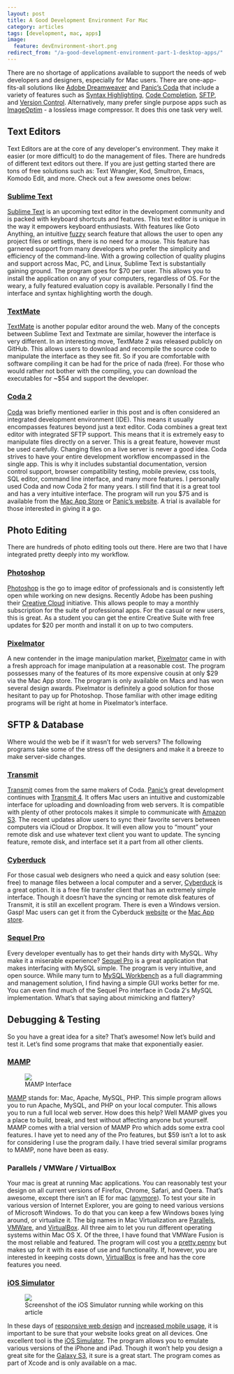 ```yaml
---
layout: post
title: A Good Development Environment For Mac
category: articles
tags: [development, mac, apps]
image:
  feature: devEnvironment-short.png
redirect_from: "/a-good-development-environment-part-1-desktop-apps/"
---
```


There are no shortage of applications available to support the needs of web developers and designers, especially for Mac users. There are one-app-fits-all solutions like [Adobe Dreamweaver](http://www.adobe.com/products/dreamweaver.html) and [Panic’s Coda](http://panic.com/coda/) that include a variety of features such as [Syntax Highlighting](http://en.wikipedia.org/wiki/Syntax_highlighting), [Code Completion](http://en.wikipedia.org/wiki/Autocomplete#In_source_code_editors), [SFTP](http://en.wikipedia.org/wiki/SSH_File_Transfer_Protocol), and [Version Control](http://en.wikipedia.org/wiki/Version_control). Alternatively, many prefer single purpose apps such as [ImageOptim](http://imageoptim.com/) - a lossless image compressor. It does this one task very well.

## Text Editors

Text Editors are at the core of any developer's environment. They make it easier (or more difficult) to do the management of files. There are hundreds of different text editors out there. If you are just getting started there are tons of free solutions such as: Text Wrangler, Kod, Smultron, Emacs, Komodo Edit, and more. Check out a few awesome ones below:

### [Sublime Text](http://www.sublimetext.com/)

[Sublime Text](http://www.sublimetext.com/) is an upcoming text editor in the development community and is packed with keyboard shortcuts and features. This text editor is unique in the way it empowers keyboard enthusiasts. With features like Goto Anything, an intuitive [fuzzy](http://en.wikipedia.org/wiki/Approximate_string_matching) search feature that allows the user to open any project files or settings, there is no need for a mouse. This feature has garnered support from many developers who prefer the simplicity and efficiency of the command-line. With a growing collection of quality plugins and support across Mac, PC, and Linux, Sublime Text is substantially gaining ground. The program goes for $70 per user. This allows you to install the application on any of your computers, regardless of OS. For the weary, a fully featured evaluation copy is available. Personally I find the interface and syntax highlighting worth the dough.

### [TextMate](http://macromates.com/)

[TextMate](http://macromates.com/) is another popular editor around the web. Many of the concepts between Sublime Text and Textmate are similar, however the interface is very different. In an interesting move, TextMate 2 was released publicly on GitHub. This allows users to download and recompile the source code to manipulate the interface as they see fit. So if you are comfortable with software compiling it can be had for the price of nada (free). For those who would rather not bother with the compiling, you can download the executables for ~$54 and support the developer.

### [Coda 2](http://panic.com/coda/)

[Coda](http://panic.com/coda/) was briefly mentioned earlier in this post and is often considered an integrated development environment (IDE). This means it usually encompasses features beyond just a text editor. Coda combines a great text editor with integrated SFTP support. This means that it is extremely easy to manipulate files directly on a server. This is a great feature, however must be used carefully. Changing files on a live server is never a good idea. Coda strives to have your entire development workflow encompassed in the single app. This is why it includes substantial documentation, version control support, browser compatibility testing, mobile preview, css tools, SQL editor, command line interface, and many more features. I personally used Coda and now Coda 2 for many years. I still find that it is a great tool and has a very intuitive interface. The program will run you $75 and is available from the [Mac App Store](https://itunes.apple.com/us/app/coda-2/id499340368?mt=12&uo=4&at=11l4BV) or [Panic’s website](https://panic.com/coda/buy.html). A trial is available for those interested in giving it a go.

## Photo Editing

There are hundreds of photo editing tools out there. Here are two that I have integrated pretty deeply into my workflow.

### [Photoshop](http://www.adobe.com/products/photoshop.html)

[Photoshop](http://www.adobe.com/products/photoshop.html) is the go to image editor of professionals and is consistently left open while working on new designs. Recently Adobe has been pushing their [Creative Cloud](http://www.adobe.com/products/creativecloud.html) initiative. This allows people to may a monthly subscription for the suite of professional apps. For the casual or new users, this is great. As a student you can get the entire Creative Suite with free updates for $20 per month and install it on up to two computers.

### [Pixelmator](http://www.pixelmator.com/)

A new contender in the image manipulation market, [Pixelmator](http://www.pixelmator.com/) came in with a fresh approach for image manipulation at a reasonable cost. The program possesses many of the features of its more expensive cousin at only $29 via the Mac App store. The program is only available on Macs and has won several design awards. Pixelmator is definitely a good solution for those hesitant to pay up for Photoshop. Those familiar with other image editing programs will be right at home in Pixelmator’s interface.

## SFTP & Database

Where would the web be if it wasn’t for web servers? The following programs take some of the stress off the designers and make it a breeze to make server-side changes. 

### [Transmit](http://panic.com/transmit/)

[Transmit](http://panic.com/transmit/) comes from the same makers of Coda. [Panic’s](http://panic.com/) great development continues with [Transmit 4](http://panic.com/transmit/). It offers Mac users an intuitive and customizable interface for uploading and downloading from web servers. It is compatible with plenty of other protocols makes it simple to communicate with [Amazon S3](http://aws.amazon.com/s3/). The recent updates allow users to sync their favorite servers between computers via iCloud or Dropbox. It will even allow you to “mount” your remote disk and use whatever text client you want to update. The syncing feature, remote disk, and interface set it a part from all other clients.

### [Cyberduck](http://cyberduck.ch/)

For those casual web designers who need a quick and easy solution (see: free) to manage files between a local computer and a server, [Cyberduck](http://cyberduck.ch/) is a great option. It is a free file transfer client that has an extremely simple interface. Though it doesn’t have the syncing or remote disk features of Transmit, it is still an excellent program. There is even a Windows version. Gasp! Mac users can get it from the Cyberduck [website](http://cyberduck.ch/) or the [Mac App store](http://cyberduck.ch/appstore).

### [Sequel Pro](http://www.sequelpro.com/)

Every developer eventually has to get their hands dirty with MySQL. Why make it a miserable experience? [Sequel Pro](http://www.sequelpro.com/) is a great application that makes interfacing with MySQL simple. The program is very intuitive, and open source. While many turn to [MySQL Workbench](http://www.mysql.com/products/workbench/) as a full diagramming and management solution, I find having a simple GUI works better for me. You can even find much of the Sequel Pro interface in Coda 2′s MySQL implementation. What’s that saying about mimicking and flattery?

## Debugging & Testing

So you have a great idea for a site? That’s awesome! Now let’s build and test it. Let’s find some programs that make that exponentially easier.

### [MAMP](http://www.mamp.info/en/index.html)

<figure>
	<a href="{{ site.url }}/images/mamp-front.png"><img src="{{ site.url }}/images/mamp-front.png"></a>
	<figcaption>MAMP Interface</figcaption>
</figure>

[MAMP](http://www.mamp.info/en/index.html) stands for: Mac, Apache, MySQL, PHP. This simple program allows you to run Apache, MySQL, and PHP on your local computer. This allows you to run a full local web server. How does this help? Well MAMP gives you a place to build, break, and test without affecting anyone but yourself. MAMP comes with a trial version of MAMP Pro which adds some extra cool features. I have yet to need any of the Pro features, but $59 isn’t a lot to ask for considering I use the program daily. I have tried several similar programs to MAMP, none have been as easy.

### Parallels / VMWare / VirtualBox

Your mac is great at running Mac applications. You can reasonably test your design on all current versions of Firefox, Chrome, Safari, and Opera. That’s awesome, except there isn’t an IE for mac ([anymore](http://en.wikipedia.org/wiki/Internet_Explorer_for_Mac)). To test your site in various version of Internet Explorer, you are going to need various versions of Microsoft Windows. To do that you can keep a few Windows boxes lying around, or virtualize it. The big names in Mac Virtualization are [Parallels](http://www.parallels.com/), [VMWare](http://www.vmware.com/products/fusion/), and [VirtualBox](https://www.virtualbox.org/wiki/Downloads). All three aim to let you run different operating systems within Mac OS X. Of the three, I have found that VMWare Fusion is the most reliable and featured. The program will cost you a [pretty penny](http://store.vmware.com/DRHM/store?Action=DisplayProductDetailsPage&SiteID=vmware&Locale=en_US&ThemeID=2485600&productID=285051300&src=WWW_eBIZ_productpage_Fusion_Buy_US) but makes up for it with its ease of use and functionality. If, however, you are interested in keeping costs down, [VirtualBox](https://www.virtualbox.org/wiki/Downloads) is free and has the core features you need.

### [iOS Simulator](https://developer.apple.com/library/ios/documentation/IDEs/Conceptual/iOS_Simulator_Guide/Introduction/Introduction.html)

<figure>
	<a href="{{ site.url }}/images/devEnvironment-screenshot-big.png"><img src="{{ site.url }}/images/devEnvironment-screenshot-small.png"></a>
	<figcaption>Screenshot of the iOS Simulator running while working on this article</figcaption>
</figure>

In these days of [responsive web design](http://coding.smashingmagazine.com/2011/01/12/guidelines-for-responsive-web-design/) and [increased mobile usage](http://www.smartinsights.com/mobile-marketing/mobile-marketing-analytics/mobile-marketing-statistics/), it is important to be sure that your website looks great on all devices. One excellent tool is the [iOS Simulator](https://developer.apple.com/library/ios/documentation/IDEs/Conceptual/iOS_Simulator_Guide/Introduction/Introduction.html). The program allows you to emulate various versions of the iPhone and iPad. Though it won’t help you design a great site for the [Galaxy S3](http://www.samsung.com/global/microsite/galaxys4/), it sure is a great start. The program comes as part of Xcode and is only available on a mac.
